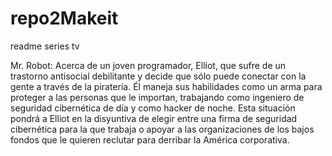 # repo2Makeit
readme series tv

Mr. Robot: Acerca de un joven programador, Elliot, que sufre de un trastorno antisocial debilitante y decide que sólo puede conectar con la gente a través de la piratería. Él maneja sus habilidades como un arma para proteger a las personas que le importan, trabajando como ingeniero de seguridad cibernética de día y como hacker de noche. Esta situación pondrá a Elliot en la disyuntiva de elegir entre una firma de seguridad cibernética para la que trabaja o apoyar a las organizaciones de los bajos fondos que le quieren reclutar para derribar la América corporativa.